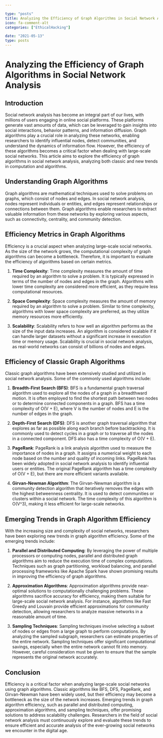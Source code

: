 ```yaml
---

type: "posts"
title: Analyzing the Efficiency of Graph Algorithms in Social Network Analysis
icon: fa-comment-alt
categories: ["EthicalHacking"]

date: "2021-05-13"
type: posts
---
```





# Analyzing the Efficiency of Graph Algorithms in Social Network Analysis

## Introduction

Social network analysis has become an integral part of our lives, with millions of users engaging in online social platforms. These platforms generate vast amounts of data, which can be leveraged to gain insights into social interactions, behavior patterns, and information diffusion. Graph algorithms play a crucial role in analyzing these networks, enabling researchers to identify influential nodes, detect communities, and understand the dynamics of information flow. However, the efficiency of these algorithms becomes a critical factor when dealing with large-scale social networks. This article aims to explore the efficiency of graph algorithms in social network analysis, analyzing both classic and new trends in computation and algorithms.

## Understanding Graph Algorithms

Graph algorithms are mathematical techniques used to solve problems on graphs, which consist of nodes and edges. In social network analysis, nodes represent individuals or entities, and edges represent relationships or connections between them. Graph algorithms enable researchers to extract valuable information from these networks by exploring various aspects, such as connectivity, centrality, and community detection.

## Efficiency Metrics in Graph Algorithms

Efficiency is a crucial aspect when analyzing large-scale social networks. As the size of the network grows, the computational complexity of graph algorithms can become a bottleneck. Therefore, it is important to evaluate the efficiency of algorithms based on certain metrics.

1. **Time Complexity**: Time complexity measures the amount of time required by an algorithm to solve a problem. It is typically expressed in terms of the number of nodes and edges in the graph. Algorithms with lower time complexity are considered more efficient, as they require less computational resources.

2. **Space Complexity**: Space complexity measures the amount of memory required by an algorithm to solve a problem. Similar to time complexity, algorithms with lower space complexity are preferred, as they utilize memory resources more efficiently.

3. **Scalability**: Scalability refers to how well an algorithm performs as the size of the input data increases. An algorithm is considered scalable if it can handle larger datasets without a significant increase in execution time or memory usage. Scalability is crucial in social network analysis, as real-world networks can consist of billions of nodes and edges.

## Efficiency of Classic Graph Algorithms

Classic graph algorithms have been extensively studied and utilized in social network analysis. Some of the commonly used algorithms include:

1. **Breadth-First Search (BFS)**: BFS is a fundamental graph traversal algorithm used to explore all the nodes of a graph in a breadthward motion. It is often employed to find the shortest path between two nodes or to determine connected components in a graph. BFS has a time complexity of O(V + E), where V is the number of nodes and E is the number of edges in the graph.

2. **Depth-First Search (DFS)**: DFS is another graph traversal algorithm that explores as far as possible along each branch before backtracking. It is commonly used to detect cycles in a graph or to traverse all the nodes in a connected component. DFS also has a time complexity of O(V + E).

3. **PageRank**: PageRank is a link analysis algorithm used to measure the importance of nodes in a graph. It assigns a numerical weight to each node based on the number and quality of incoming links. PageRank has been widely adopted in social network analysis to identify influential users or entities. The original PageRank algorithm has a time complexity of O(V + E), but there are more efficient variants available.

4. **Girvan-Newman Algorithm**: The Girvan-Newman algorithm is a community detection algorithm that iteratively removes the edges with the highest betweenness centrality. It is used to detect communities or clusters within a social network. The time complexity of this algorithm is O(V^3), making it less efficient for large-scale networks.

## Emerging Trends in Graph Algorithm Efficiency

With the increasing size and complexity of social networks, researchers have been exploring new trends in graph algorithm efficiency. Some of the emerging trends include:

1. **Parallel and Distributed Computing**: By leveraging the power of multiple processors or computing nodes, parallel and distributed graph algorithms aim to reduce the execution time of complex computations. Techniques such as graph partitioning, workload balancing, and parallel processing frameworks like Apache Spark have shown promising results in improving the efficiency of graph algorithms.

2. **Approximation Algorithms**: Approximation algorithms provide near-optimal solutions to computationally challenging problems. These algorithms sacrifice accuracy for efficiency, making them suitable for large-scale social network analysis. For instance, algorithms like Fast Greedy and Louvain provide efficient approximations for community detection, allowing researchers to analyze massive networks in a reasonable amount of time.

3. **Sampling Techniques**: Sampling techniques involve selecting a subset of nodes or edges from a large graph to perform computations. By analyzing the sampled subgraph, researchers can estimate properties of the entire network. Sampling techniques offer significant computational savings, especially when the entire network cannot fit into memory. However, careful consideration must be given to ensure that the sample represents the original network accurately.

## Conclusion

Efficiency is a critical factor when analyzing large-scale social networks using graph algorithms. Classic algorithms like BFS, DFS, PageRank, and Girvan-Newman have been widely used, but their efficiency may become a bottleneck as the size of the network increases. Emerging trends in graph algorithm efficiency, such as parallel and distributed computing, approximation algorithms, and sampling techniques, offer promising solutions to address scalability challenges. Researchers in the field of social network analysis must continuously explore and evaluate these trends to ensure efficient and accurate analysis of the ever-growing social networks we encounter in the digital age.